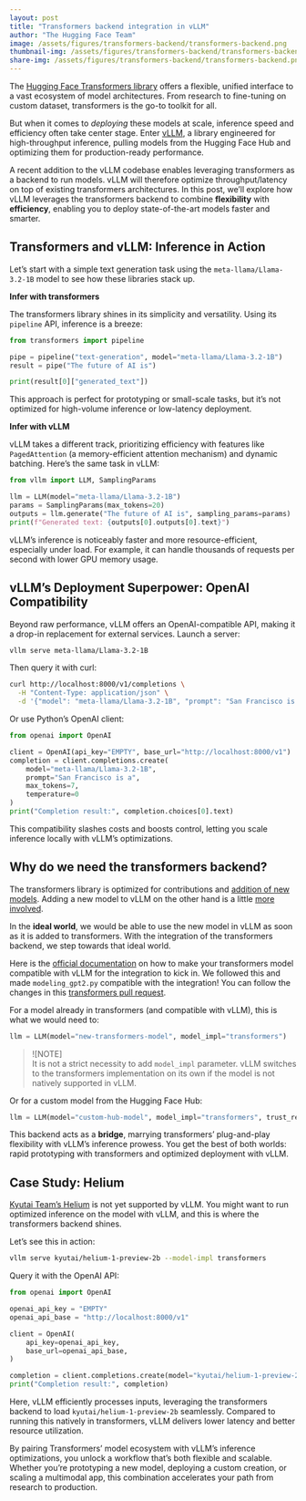 ```yaml
---
layout: post
title: "Transformers backend integration in vLLM"
author: "The Hugging Face Team"
image: /assets/figures/transformers-backend/transformers-backend.png
thumbnail-img: /assets/figures/transformers-backend/transformers-backend.png
share-img: /assets/figures/transformers-backend/transformers-backend.png
---
```


The [Hugging Face Transformers library](https://huggingface.co/docs/transformers/main/en/index)
offers a flexible, unified interface to a vast ecosystem of model architectures. From research to
fine-tuning on custom dataset, transformers is the go-to toolkit for all.

But when it comes to *deploying* these models at scale, inference speed and efficiency often take
center stage. Enter [vLLM](https://docs.vllm.ai/en/latest/), a library engineered for high-throughput
inference, pulling models from the Hugging Face Hub and optimizing them for production-ready performance.

A recent addition to the vLLM codebase enables leveraging transformers as a backend to run models.
vLLM will therefore optimize throughput/latency on top of existing transformers architectures.
In this post, we’ll explore how vLLM leverages the transformers backend to combine **flexibility**
with **efficiency**, enabling you to deploy state-of-the-art models faster and smarter.

## Transformers and vLLM: Inference in Action

Let’s start with a simple text generation task using the `meta-llama/Llama-3.2-1B` model to see how
these libraries stack up.

**Infer with transformers**

The transformers library shines in its simplicity and versatility. Using its `pipeline` API, inference is a breeze:

```py
from transformers import pipeline

pipe = pipeline("text-generation", model="meta-llama/Llama-3.2-1B")
result = pipe("The future of AI is")

print(result[0]["generated_text"])
```

This approach is perfect for prototyping or small-scale tasks, but it’s not optimized for high-volume
inference or low-latency deployment.

**Infer with vLLM**

vLLM takes a different track, prioritizing efficiency with features like `PagedAttention`
(a memory-efficient attention mechanism) and dynamic batching. Here’s the same task in vLLM:

```py
from vllm import LLM, SamplingParams

llm = LLM(model="meta-llama/Llama-3.2-1B")
params = SamplingParams(max_tokens=20)
outputs = llm.generate("The future of AI is", sampling_params=params)
print(f"Generated text: {outputs[0].outputs[0].text}")
```

vLLM’s inference is noticeably faster and more resource-efficient, especially under load.
For example, it can handle thousands of requests per second with lower GPU memory usage.

## vLLM’s Deployment Superpower: OpenAI Compatibility

Beyond raw performance, vLLM offers an OpenAI-compatible API, making it a drop-in replacement for
external services. Launch a server:

```bash
vllm serve meta-llama/Llama-3.2-1B
```

Then query it with curl:

```bash
curl http://localhost:8000/v1/completions \
  -H "Content-Type: application/json" \
  -d '{"model": "meta-llama/Llama-3.2-1B", "prompt": "San Francisco is a", "max_tokens": 7, "temperature": 0}'
```

Or use Python’s OpenAI client:

```py
from openai import OpenAI

client = OpenAI(api_key="EMPTY", base_url="http://localhost:8000/v1")
completion = client.completions.create(
    model="meta-llama/Llama-3.2-1B",
    prompt="San Francisco is a",
    max_tokens=7,
    temperature=0
)
print("Completion result:", completion.choices[0].text)
```

This compatibility slashes costs and boosts control, letting you scale inference locally with vLLM’s optimizations.

## Why do we need the transformers backend?

The transformers library is optimized for contributions and
[addition of new models](https://huggingface.co/docs/transformers/en/add_new_model). Adding a new
model to vLLM on the other hand is a little
[more involved](https://docs.vllm.ai/en/latest/contributing/model/index.html).

In the **ideal world**, we would be able to use the new model in vLLM as soon as it is added to
transformers. With the integration of the transformers backend, we step towards that ideal world.

Here is the [official documentation](https://docs.vllm.ai/en/latest/models/supported_models.html#remote-code)
on how to make your transformers model compatible with vLLM for the integration to kick in.
We followed this and made `modeling_gpt2.py` compatible with the integration! You can follow the
changes in this [transformers pull request](https://github.com/huggingface/transformers/pull/36934).

For a model already in transformers (and compatible with vLLM), this is what we would need to:

```py
llm = LLM(model="new-transformers-model", model_impl="transformers")
```

> ![NOTE]  
> It is not a strict necessity to add `model_impl` parameter. vLLM switches to the transformers
implementation on its own if the model is not natively supported in vLLM.

Or for a custom model from the Hugging Face Hub:

```py
llm = LLM(model="custom-hub-model", model_impl="transformers", trust_remote_code=True)
```

This backend acts as a **bridge**, marrying transformers’ plug-and-play flexibility with vLLM’s
inference prowess. You get the best of both worlds: rapid prototyping with transformers
and optimized deployment with vLLM.

## Case Study: Helium

[Kyutai Team’s Helium](https://huggingface.co/docs/transformers/en/model_doc/helium) is not yet supported by vLLM. You might want to run optimized inference on the model with vLLM, and this is where the transformers backend shines.

Let’s see this in action:

```bash
vllm serve kyutai/helium-1-preview-2b --model-impl transformers
```

Query it with the OpenAI API:

```py
from openai import OpenAI

openai_api_key = "EMPTY"
openai_api_base = "http://localhost:8000/v1"

client = OpenAI(
    api_key=openai_api_key,
    base_url=openai_api_base,
)

completion = client.completions.create(model="kyutai/helium-1-preview-2b", prompt="What is AI?")
print("Completion result:", completion)
```

Here, vLLM efficiently processes inputs, leveraging the transformers backend to load
`kyutai/helium-1-preview-2b` seamlessly. Compared to running this natively in transformers,
vLLM delivers lower latency and better resource utilization.

By pairing Transformers’ model ecosystem with vLLM’s inference optimizations, you unlock a workflow
that’s both flexible and scalable. Whether you’re prototyping a new model, deploying a custom
creation, or scaling a multimodal app, this combination accelerates your path from research to production.